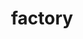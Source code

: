 ---
layout: smileys&emotion
title: factory
emoji: factory
permalink: 🏭.html
image: assets/img/3moji/factory.png
---